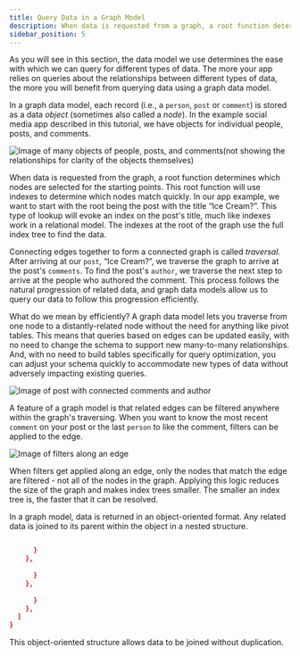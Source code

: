 ```yaml
---
title: Query Data in a Graph Model
description: When data is requested from a graph, a root function determines which nodes are the starting points. This function uses indexes to match ndoes quickly.
sidebar_position: 5
---
```


As you will see in this section, the data model we use determines the ease with
which we can query for different types of data. The more your app relies on queries 
about the relationships between different types of data, the more you
will benefit from querying data using a graph data model.

In a graph data model, each record (i.e., a `person`, `post` or `comment`) is stored as a data *object* (sometimes also called a *node*). In the example social media app described in this tutorial, we have objects for individual people, posts, and comments.

![Image of many objects of people, posts, and comments(not showing the relationships for clarity of the objects themselves)](/images/data-model/evolution-18.png)

When data is requested from the graph, a root function determines which nodes are
selected for the starting points. This root function will use indexes to 
determine which nodes match quickly. In our app example, we want to start with
the root being the post with the title “Ice Cream?”. This type of lookup will evoke
an index on the post's title, much like indexes work in a relational
model. The indexes at the root of the graph use the full index tree to find the data.

Connecting edges together to form a connected graph is called *traversal*. After
arriving at our `post`, “Ice Cream?”, we traverse the graph to arrive at the post's `comments`.
To find the post's `author`, we traverse the next step to arrive
at the people who authored the comment. This process follows the natural progression of
related data, and graph data models allow us to query our data to follow this
progression efficiently.

What do we mean by efficiently? A graph data model lets you traverse from one node to
a distantly-related node without the need for anything like pivot tables. This means
that queries based on edges can be updated easily, with no need to change the schema
to support new many-to-many relationships. And, with no need to build tables
specifically for query optimization, you can adjust your schema quickly to accommodate
new types of data without adversely impacting existing queries.

![Image of post with connected comments and author](/images/data-model/evolution-19.png)

A feature of a graph model is that related edges can be filtered anywhere within
the graph's traversing. When you want to know the most recent
`comment` on your post or the last `person` to like the comment, filters
can be applied to the edge.

![Image of filters along an edge](/images/data-model/evolution-21.png)

When filters get applied along an edge, only the nodes that match the edge are
filtered - not all of the nodes in the graph. Applying this logic reduces the
size of the graph and makes index trees smaller. The smaller an index tree is,
the faster that it can be resolved.

In a graph model, data is returned in an object-oriented format. Any related
data is joined to its parent within the object in a nested structure.

```json

      }
    },
    
      }
    },
    
      }
    },
  ]
}
```

This object-oriented structure allows data to be joined without duplication.
